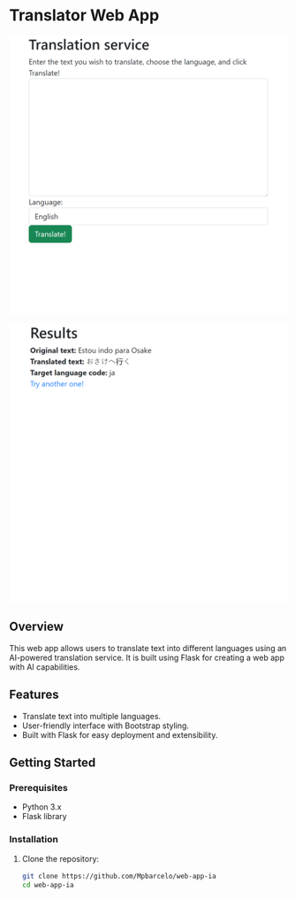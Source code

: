 # Translator Web App
  ![Translator web app ia](./templates/img/web-app-ia.png)

  ![Texto traduzido](./templates/img/web-traduzido-ia.png)

## Overview
This web app allows users to translate text into different languages using an AI-powered translation service. It is built using Flask for creating a web app with AI capabilities.

## Features
- Translate text into multiple languages.
- User-friendly interface with Bootstrap styling.
- Built with Flask for easy deployment and extensibility.

## Getting Started

### Prerequisites
- Python 3.x
- Flask library

### Installation
1. Clone the repository:
   ```bash
   git clone https://github.com/Mpbarcelo/web-app-ia
   cd web-app-ia
